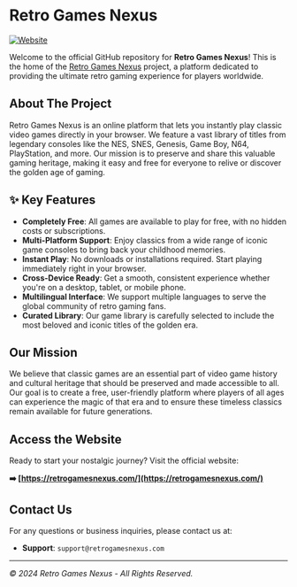# Retro Games Nexus

[![Website](https://img.shields.io/badge/Website-Live-brightgreen)](https://retrogamesnexus.com/)

Welcome to the official GitHub repository for **Retro Games Nexus**! This is the home of the [Retro Games Nexus](https://retrogamesnexus.com/) project, a platform dedicated to providing the ultimate retro gaming experience for players worldwide.

## About The Project

Retro Games Nexus is an online platform that lets you instantly play classic video games directly in your browser. We feature a vast library of titles from legendary consoles like the NES, SNES, Genesis, Game Boy, N64, PlayStation, and more. Our mission is to preserve and share this valuable gaming heritage, making it easy and free for everyone to relive or discover the golden age of gaming.

## ✨ Key Features

* **Completely Free**: All games are available to play for free, with no hidden costs or subscriptions.
* **Multi-Platform Support**: Enjoy classics from a wide range of iconic game consoles to bring back your childhood memories.
* **Instant Play**: No downloads or installations required. Start playing immediately right in your browser.
* **Cross-Device Ready**: Get a smooth, consistent experience whether you're on a desktop, tablet, or mobile phone.
* **Multilingual Interface**: We support multiple languages to serve the global community of retro gaming fans.
* **Curated Library**: Our game library is carefully selected to include the most beloved and iconic titles of the golden era.

## Our Mission

We believe that classic games are an essential part of video game history and cultural heritage that should be preserved and made accessible to all. Our goal is to create a free, user-friendly platform where players of all ages can experience the magic of that era and to ensure these timeless classics remain available for future generations.

## Access the Website

Ready to start your nostalgic journey? Visit the official website:

**➡️ [https://retrogamesnexus.com/](https://retrogamesnexus.com/)**



## Contact Us

For any questions or business inquiries, please contact us at:

* **Support**: `support@retrogamesnexus.com`

---
*© 2024 Retro Games Nexus - All Rights Reserved.*
